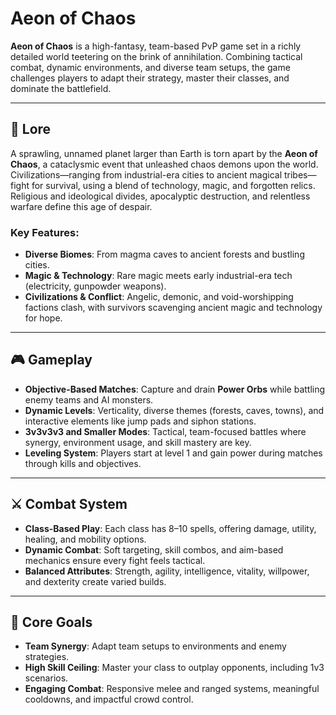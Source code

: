 # Aeon of Chaos

**Aeon of Chaos** is a high-fantasy, team-based PvP game set in a richly detailed world teetering on the brink of annihilation. Combining tactical combat, dynamic environments, and diverse team setups, the game challenges players to adapt their strategy, master their classes, and dominate the battlefield.

---

## 📜 Lore

A sprawling, unnamed planet larger than Earth is torn apart by the **Aeon of Chaos**, a cataclysmic event that unleashed chaos demons upon the world. Civilizations—ranging from industrial-era cities to ancient magical tribes—fight for survival, using a blend of technology, magic, and forgotten relics. Religious and ideological divides, apocalyptic destruction, and relentless warfare define this age of despair.

### Key Features:
- **Diverse Biomes**: From magma caves to ancient forests and bustling cities.
- **Magic & Technology**: Rare magic meets early industrial-era tech (electricity, gunpowder weapons).
- **Civilizations & Conflict**: Angelic, demonic, and void-worshipping factions clash, with survivors scavenging ancient magic and technology for hope.

---

## 🎮 Gameplay

- **Objective-Based Matches**: Capture and drain **Power Orbs** while battling enemy teams and AI monsters.
- **Dynamic Levels**: Verticality, diverse themes (forests, caves, towns), and interactive elements like jump pads and siphon stations.
- **3v3v3v3 and Smaller Modes**: Tactical, team-focused battles where synergy, environment usage, and skill mastery are key.
- **Leveling System**: Players start at level 1 and gain power during matches through kills and objectives.

---

## ⚔️ Combat System

- **Class-Based Play**: Each class has 8–10 spells, offering damage, utility, healing, and mobility options.
- **Dynamic Combat**: Soft targeting, skill combos, and aim-based mechanics ensure every fight feels tactical.
- **Balanced Attributes**: Strength, agility, intelligence, vitality, willpower, and dexterity create varied builds.

---

## 🎯 Core Goals

- **Team Synergy**: Adapt team setups to environments and enemy strategies.
- **High Skill Ceiling**: Master your class to outplay opponents, including 1v3 scenarios.
- **Engaging Combat**: Responsive melee and ranged systems, meaningful cooldowns, and impactful crowd control.

